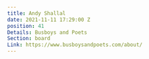 ```yaml
---
title: Andy Shallal
date: 2021-11-11 17:29:00 Z
position: 41
Details: Busboys and Poets
Section: board
Link: https://www.busboysandpoets.com/about/
---
```


